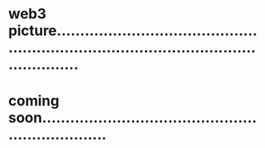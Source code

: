 # web3 picture...............................................................................................................
# coming soon...................................................................
